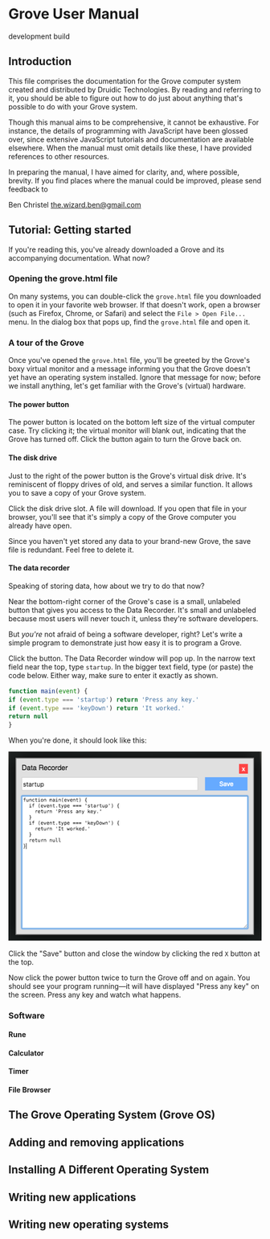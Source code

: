 # Grove User Manual

development build

## Introduction

This file comprises the documentation for the Grove computer
system created and distributed by Druidic Technologies. By
reading and referring to it, you should be able to figure
out how to do just about anything that's possible to do with
your Grove system.

Though this manual aims to be comprehensive, it cannot be
exhaustive. For instance, the details of programming with
JavaScript have been glossed over, since extensive
JavaScript tutorials and documentation are available
elsewhere. When the manual must omit details like these, I
have provided references to other resources.

In preparing the manual, I have aimed for clarity, and,
where possible, brevity. If you find places where the manual
could be improved, please send feedback to

Ben Christel
the.wizard.ben@gmail.com

## Tutorial: Getting started

If you're reading this, you've already downloaded a Grove
and its accompanying documentation. What now?

### Opening the grove.html file

On many systems, you can double-click the `grove.html` file
you downloaded to open it in your favorite web browser. If
that doesn't work, open a browser (such as Firefox, Chrome,
or Safari) and select the `File > Open File...` menu. In
the dialog box that pops up, find the `grove.html` file and
open it.

### A tour of the Grove

Once you've opened the `grove.html` file, you'll be greeted
by the Grove's boxy virtual monitor and a message informing
you that the Grove doesn't yet have an operating system
installed. Ignore that message for now; before we install
anything, let's get familiar with the Grove's (virtual)
hardware.

#### The power button

The power button is located on the bottom left size of
the virtual computer case. Try clicking it; the virtual
monitor will blank out, indicating that the Grove has turned
off. Click the button again to turn the Grove back on.

#### The disk drive

Just to the right of the power button is the Grove's virtual
disk drive. It's reminiscent of floppy drives of old, and
serves a similar function. It allows you to save a copy of
your Grove system.

Click the disk drive slot. A file will download. If you open
that file in your browser, you'll see that it's simply a
copy of the Grove computer you already have open.

Since you haven't yet stored any data to your brand-new
Grove, the save file is redundant. Feel free to delete it.

#### The data recorder

Speaking of storing data, how about we try to do that now?

Near the bottom-right corner of the Grove's case is a small,
unlabeled button that gives you access to the Data Recorder.
It's small and unlabeled because most users will never
touch it, unless they're software developers.

But *you're* not afraid of being a software developer,
right? Let's write a simple program to demonstrate just how
easy it is to program a Grove.

Click the button. The Data Recorder window will pop up.
In the narrow text field near the top, type `startup`.
In the bigger text field, type (or paste) the code below.
Either way, make sure to enter it exactly as shown.

```javascript
function main(event) {
if (event.type === 'startup') return 'Press any key.'
if (event.type === 'keyDown') return 'It worked.'
return null
}
```

When you're done, it should look like this:

![The Data Recorder with code entered in the startup record](./tutorial-data-recorder.png)

Click the "Save" button and close the window by clicking
the red `X` button at the top.

Now click the power button twice to turn the Grove off and
on again. You should see your program running—it will have
displayed "Press any key" on the screen. Press any key
and watch what happens.

### Software
#### Rune
#### Calculator
#### Timer
#### File Browser
## The Grove Operating System (Grove OS)
## Adding and removing applications
## Installing A Different Operating System
## Writing new applications
## Writing new operating systems
